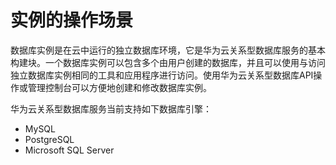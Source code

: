 # 实例的操作场景<a name="TOPIC_0142028407"></a>

数据库实例是在云中运行的独立数据库环境，它是华为云关系型数据库服务的基本构建块。一个数据库实例可以包含多个由用户创建的数据库，并且可以使用与访问独立数据库实例相同的工具和应用程序进行访问。使用华为云关系型数据库API操作或管理控制台可以方便地创建和修改数据库实例。

华为云关系型数据库服务当前支持如下数据库引擎：

-   MySQL
-   PostgreSQL
-   Microsoft SQL Server

